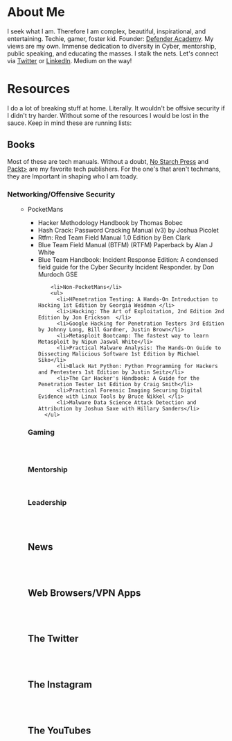 # About Me
I seek what I am. Therefore I am complex, beautiful, inspirational, and entertaining. Techie, gamer, foster kid. Founder: <a href="http://www.networkdefenderacademy.com/">Defender Academy</a>. My views are my own. Immense dedication to diversity in Cyber, mentorship, public speaking, and educating the masses. I stalk the nets. Let's connect via <a href="http://www.twitter.com/_joyous_">Twitter</a> or <a href="https://www.linkedin.com/in/joyhuggins">LinkedIn</a>. Medium on the way!

# Resources
I do a lot of breaking stuff at home. Literally. It wouldn't be offsive security if I didn't try harder. Without some of the resources I would be lost in the sauce. Keep in mind these are running lists:
<br>
<h2>Books</h2>
Most of these are tech manuals. Without a doubt, <a href="https://nostarch.com/">No Starch Press</a> and <a href="https://www.packtpub.com/">Packt></a> are my favorite tech publishers. For the one's that aren't techmans, they are Important in shaping who I am toady.

<h3>Networking/Offensive Security</h3>
<ul>
      <ul>
        <li>PocketMans</li>
        <ul>
          <li>Hacker Methodology Handbook by Thomas Bobec</li>
          <li>Hash Crack: Password Cracking Manual (v3) by Joshua Picolet </li>
          <li>Rtfm: Red Team Field Manual 1.0 Edition by Ben Clark</li>
          <li>Blue Team Field Manual (BTFM) (RTFM) Paperback by Alan J White</li>
          <li>Blue Team Handbook: Incident Response Edition: A condensed field guide for the Cyber Security Incident Responder. by Don Murdoch GSE</li>
        
</ul>     
      
<ul>
      
        <li>Non-PocketMans</li>
        <ul>
          <li>HPenetration Testing: A Hands-On Introduction to Hacking 1st Edition by Georgia Weidman </li>
          <li>iHacking: The Art of Exploitation, 2nd Edition 2nd Edition by Jon Erickson  </li>
          <li>Google Hacking for Penetration Testers 3rd Edition by Johnny Long, Bill Gardner, Justin Brown</li>
          <li>Metasploit Bootcamp: The fastest way to learn Metasploit by Nipun Jaswal White</li>
          <li>Practical Malware Analysis: The Hands-On Guide to Dissecting Malicious Software 1st Edition by Michael Siko</li>
          <li>Black Hat Python: Python Programming for Hackers and Pentesters 1st Edition by Justin Seitz</li>
          <li>The Car Hacker's Handbook: A Guide for the Penetration Tester 1st Edition by Craig Smith</li>
          <li>Practical Forensic Imaging Securing Digital Evidence with Linux Tools by Bruce Nikkel </li>
          <li>Malware Data Science Attack Detection and Attribution by Joshua Saxe with Hillary Sanders</li> 
      </ul>
  </ul>
    
<h3>Gaming<h3></br>
<h3>Mentorship</h3><br>
<h3>Leadership</h3><br>
<br>
<h2>News</h2><br>
  <br>
<h2>Web Browsers/VPN Apps</h2><br>
  <br>
<h2>The Twitter</h2><br>
  <br>
<h2>The Instagram</h2><br> 
  <br>
<h2>The YouTubes</h2><br>
  <br>
